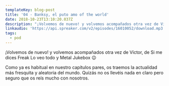 ```yaml
---
templateKey: blog-post
title: '04 - Banksy, el puto amo of the world'
date: 2018-10-23T13:10:20.037Z
description: "¡Volvemos de nuevo! y volvemos acompañados otra vez de Víctor, de Si me dices Freak Lo veo todo y Metal Jukebox \U0001F609\n\nComo ya es habitual en nuestro capítulos pares, os traemos la actualidad más fresquita y aleatoria del mundo. Quizás no os llevéis nada en claro pero seguro que os reís mucho con nosotros.\n"
linkaudio: 'https://api.spreaker.com/v2/episodes/16010052/download.mp3'
tags:
  - pod
---
```

¡Volvemos de nuevo! y volvemos acompañados otra vez de Víctor, de Si me dices Freak Lo veo todo y Metal Jukebox 😉

Como ya es habitual en nuestro capítulos pares, os traemos la actualidad más fresquita y aleatoria del mundo. Quizás no os llevéis nada en claro pero seguro que os reís mucho con nosotros.
